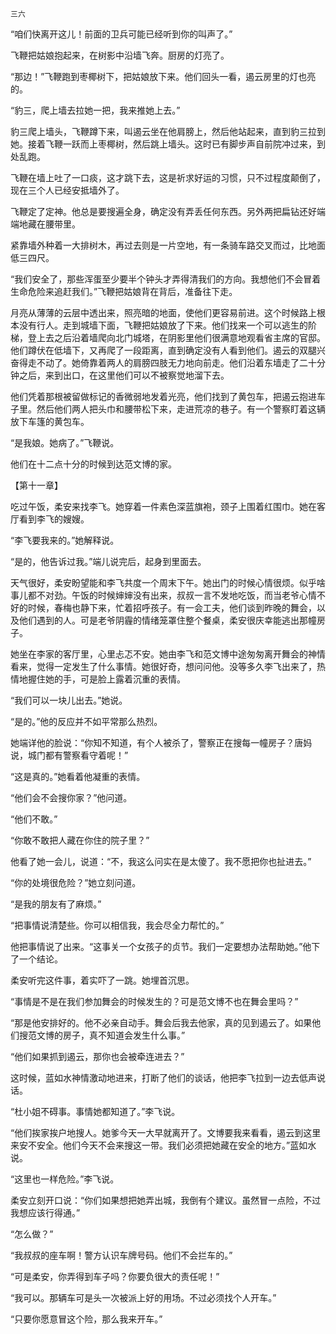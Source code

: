     三六 

   “咱们快离开这儿！前面的卫兵可能已经听到你的叫声了。”

   飞鞭把姑娘抱起来，在树影中沿墙飞奔。厨房的灯亮了。

   “那边！”飞鞭跑到枣椰树下，把姑娘放下来。他们回头一看，遏云房里的灯也亮的。

   “豹三，爬上墙去拉她一把，我来推她上去。”

   豹三爬上墙头，飞鞭蹲下来，叫遏云坐在他肩膀上，然后他站起来，直到豹三拉到她。接着飞鞭一跃而上枣椰树，然后跳上墙头。这时已有脚步声自前院冲过来，到处乱跑。

   飞鞭在墙上吐了一口痰，这才跳下去，这是祈求好运的习惯，只不过程度颠倒了，现在三个人已经安抵墙外了。

   飞鞭定了定神。他总是要搜遍全身，确定没有弄丢任何东西。另外两把扁钻还好端端地藏在腰带里。

   紧靠墙外种着一大排树木，再过去则是一片空地，有一条骑车路交叉而过，比地面低三四尺。

   “我们安全了，那些浑蛋至少要半个钟头才弄得清我们的方向。我想他们不会冒着生命危险来追赶我们。”飞鞭把姑娘背在背后，准备往下走。

   月亮从薄薄的云层中透出来，照亮暗的地面，使他们更容易前进。这个时候路上根本没有行人。走到城墙下面，飞鞭把姑娘放了下来。他们找来一个可以逃生的阶梯，登上去之后沿着墙爬向北门城塔，在阴影里他们很满意地观看省主席的官邸。他们蹲伏在低墙下，又再爬了一段距离，直到确定没有人看到他们。遏云的双腿兴奋得走不动了。她倚靠着两人的肩膀四肢无力地向前走。他们沿着东墙走了二十分钟之后，来到出口，在这里他们可以不被察觉地溜下去。

   他们凭着那根被留做标记的香微弱地发着光亮，他们找到了黄包车，把遏云抱进车子里。然后他们两人把头巾和腰带松下来，走进荒凉的巷子。有一个警察盯着这辆放下车篷的黄包车。

   “是我娘。她病了。”飞鞭说。

   他们在十二点十分的时候到达范文博的家。

   【第十一章】

   吃过午饭，柔安来找李飞。她穿着一件素色深蓝旗袍，颈子上围着红围巾。她在客厅看到李飞的嫂嫂。

   “李飞要我来的。”她解释说。

   “是的，他告诉过我。”端儿说完后，起身到里面去。

   天气很好，柔安盼望能和李飞共度一个周末下午。她出门的时候心情很烦。似乎啥事儿都不对劲。午饭的时候婶婶没有出来，叔叔一言不发地吃饭，而当老爷心情不好的时候，春梅也静下来，忙着招呼孩子。有一会工夫，他们谈到昨晚的舞会，以及他们遇到的人。可是老爷阴霾的情绪笼罩住整个餐桌，柔安很庆幸能逃出那幢房子。

   她坐在李家的客厅里，心里忐忑不安。她由李飞和范文博中途匆匆离开舞会的神情看来，觉得一定发生了什么事情。她很好奇，想问问他。没等多久李飞出来了，热情地握住她的手，可是脸上露着沉重的表情。

   “我们可以一块儿出去。”她说。

   “是的。”他的反应并不如平常那么热烈。

   她端详他的脸说：“你知不知道，有个人被杀了，警察正在搜每一幢房子？唐妈说，城门都有警察看守着呢！”

   “这是真的。”她看着他凝重的表情。

   “他们会不会搜你家？”他问道。

   “他们不敢。”

   “你敢不敢把人藏在你住的院子里？”

   他看了她一会儿，说道：“不，我这么问实在是太傻了。我不愿把你也扯进去。”

   “你的处境很危险？”她立刻问道。

   “是我的朋友有了麻烦。”

   “把事情说清楚些。你可以相信我，我会尽全力帮忙的。”

   他把事情说了出来。“这事关一个女孩子的贞节。我们一定要想办法帮助她。”他下了一个结论。

   柔安听完这件事，着实吓了一跳。她埋首沉思。

   “事情是不是在我们参加舞会的时候发生的？可是范文博不也在舞会里吗？”

   “那是他安排好的。他不必亲自动手。舞会后我去他家，真的见到遏云了。如果他们搜范文博的房子，真不知道会发生什么事。”

   “他们如果抓到遏云，那你也会被牵连进去？”

   这时候，蓝如水神情激动地进来，打断了他们的谈话，他把李飞拉到一边去低声说话。

   “杜小姐不碍事。事情她都知道了。”李飞说。

   “他们挨家挨户地搜人。她爹今天一大早就离开了。文博要我来看看，遏云到这里来安不安全。他们今天不会来搜这一带。我们必须把她藏在安全的地方。”蓝如水说。

   “这里也一样危险。”李飞说。

   柔安立刻开口说：“你们如果想把她弄出城，我倒有个建议。虽然冒一点险，不过我想应该行得通。”

   “怎么做？”

   “我叔叔的座车啊！警方认识车牌号码。他们不会拦车的。”

   “可是柔安，你弄得到车子吗？你要负很大的责任呢！”

   “我可以。那辆车可是头一次被派上好的用场。不过必须找个人开车。”

   “只要你愿意冒这个险，那么我来开车。”

